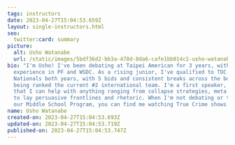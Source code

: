 ```yaml
---
tags: instructors
date: 2023-04-27T15:04:53.659Z
layout: single-instructors.html
seo:
  twitter:card: summary
picture:
  alt: Usho Watanabe
  url: /static/images/5bdf36d2-bb3a-478d-8da6-cafe1bb014c1-usho-watanabe.jpeg
bio: "I'm Usho! I've been debating at Taipei American for 3 years, with
  experience in PF and WSDC. As a rising junior, I've qualified to TOC and
  Nationals both years, with 5 bids and consistent breaks across the board,
  being ranked the current #2 international team. I'm a first speaker, meaning
  that I can help with anything ranging from collapse strategies, meta weighing
  to lay persuasive frontlines and rhetoric. When I'm not debating or teaching
  our Middle School Program, you can find me watching True Crime shows. "
name: Usho Watanabe
created-on: 2023-04-27T15:04:53.693Z
updated-on: 2023-04-27T15:04:53.719Z
published-on: 2023-04-27T15:04:53.747Z
---
```

